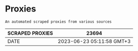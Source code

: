 # Proxies
    An automated scraped proxies from various sources

| SCRAPED PROXIES | 23694            |
|-----------------|---------------------------|
| DATE            | 2023-06-23 05:11:58 GMT+3          |